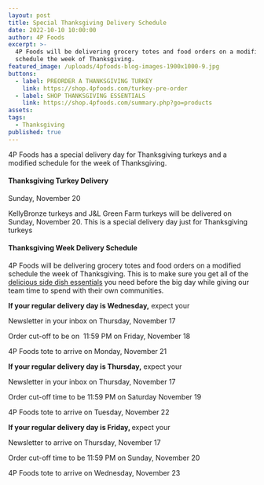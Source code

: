 ```yaml
---
layout: post
title: Special Thanksgiving Delivery Schedule
date: 2022-10-10 10:00:00
author: 4P Foods
excerpt: >-
  4P Foods will be delivering grocery totes and food orders on a modified
  schedule the week of Thanksgiving.
featured_image: /uploads/4pfoods-blog-images-1900x1000-9.jpg
buttons:
  - label: PREORDER A THANKSGIVING TURKEY
    link: https://shop.4pfoods.com/turkey-pre-order
  - label: SHOP THANKSGIVING ESSENTIALS
    link: https://shop.4pfoods.com/summary.php?go=products
assets:
tags:
  - Thanksgiving
published: true
---
```

<div class="editable"><p>4P Foods has a special delivery day for Thanksgiving turkeys and a modified schedule for the week of Thanksgiving.</p><h4>Thanksgiving Turkey Delivery</h4><p>Sunday, November 20</p><p>KellyBronze turkeys and J&amp;L Green Farm turkeys will be delivered on Sunday, November 20. This is a special delivery day just for Thanksgiving turkeys</p><h4>Thanksgiving Week Delivery Schedule</h4><p>4P Foods will be delivering grocery totes and food orders on a modified schedule the week of Thanksgiving. This is to make sure you get all of the <a href="https://shop.4pfoods.com/vegetables">delicious side dish essentials</a> you need before the big day while giving our team time to spend with their own communities.</p><p><b>If your regular delivery day is Wednesday,</b>&nbsp;expect your</p><p>Newsletter in your inbox on Thursday, November 17</p><p>Order cut-off to be on&nbsp; 11:59 PM on Friday, November 18</p><p>4P Foods tote to arrive on Monday, November 21</p><p><strong>If your regular delivery day is Thursday,</strong>&nbsp;expect your</p><p>Newsletter in your inbox on Thursday, November 17</p><p>Order cut-off time to be 11:59 PM on Saturday November 19</p><p>4P Foods tote to arrive on Tuesday, November 22</p><p><strong>If your regular delivery day is Friday, </strong>expect your</p><p>Newsletter to arrive on Thursday, November 17</p><p>Order cut-off time to be 11:59 PM on Sunday, November 20</p><p>4P Foods tote to arrive on Wednesday, November 23</p></div>